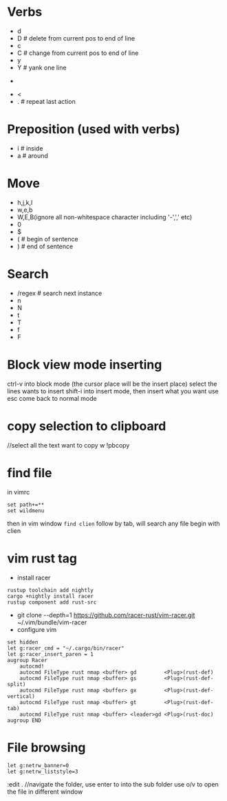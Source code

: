 # Verbs
- d
- D # delete from current pos to end of line
- c
- C # change from current pos to end of line
- y
- Y # yank one line
- >
- <
- . # repeat last action

# Preposition (used with verbs)
- i # inside
- a # around

# Move
- h,j,k,l
- w,e,b
- W,E,B(ignore all non-whitespace character including '-',',' etc) 
- 0
- $ 
- ( # begin of sentence
- ) # end of sentence

# Search
- /regex  # search next instance
- n
- N
- t
- T
- f
- F

# Block view mode inserting
ctrl-v into block mode (the cursor place will be the insert place)
select the lines wants to insert
shift-i into insert mode, then insert what you want
use esc come back to normal mode 

# copy selection to clipboard
//select all the text want to copy
w !pbcopy

# find file 
in vimrc
```text
set path+=**
set wildmenu
```

then in vim window
`find clien` follow by tab, will search any file begin with clien

# vim rust tag
- install racer
```shell
rustup toolchain add nightly
cargo +nightly install racer
rustup component add rust-src
```
- git clone --depth=1 https://github.com/racer-rust/vim-racer.git ~/.vim/bundle/vim-racer
- configure vim
```text
set hidden
let g:racer_cmd = "~/.cargo/bin/racer"
let g:racer_insert_paren = 1
augroup Racer
    autocmd!
    autocmd FileType rust nmap <buffer> gd         <Plug>(rust-def)
    autocmd FileType rust nmap <buffer> gs         <Plug>(rust-def-split)
    autocmd FileType rust nmap <buffer> gx         <Plug>(rust-def-vertical)
    autocmd FileType rust nmap <buffer> gt         <Plug>(rust-def-tab)
    autocmd FileType rust nmap <buffer> <leader>gd <Plug>(rust-doc)
augroup END
```

# File browsing
```text
let g:netrw_banner=0
let g:netrw_liststyle=3
```
:edit . //navigate the folder, use enter to into the sub folder
use o/v to open the file in different window
